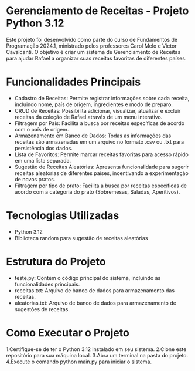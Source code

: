 # Gerenciamento de Receitas - Projeto Python 3.12

Este projeto foi desenvolvido como parte do curso de Fundamentos de Programação 2024.1, ministrado pelos professores Carol Melo e Victor Cavalcanti. O objetivo é criar um sistema de Gerenciamento de Receitas para ajudar Rafael a organizar suas receitas favoritas de diferentes países.

# Funcionalidades Principais

- Cadastro de Receitas: Permite registrar informações sobre cada receita, incluindo nome, país de origem, ingredientes e modo de preparo.
- CRUD de Receitas: Possibilita adicionar, visualizar, atualizar e excluir receitas da coleção de Rafael através de um menu interativo.
- Filtragem por País: Facilita a busca por receitas específicas de acordo com o país de origem.
- Armazenamento em Banco de Dados: Todas as informações das receitas são armazenadas em um arquivo no formato .csv ou .txt para persistência dos dados.
- Lista de Favoritos: Permite marcar receitas favoritas para acesso rápido em uma lista separada.
- Sugestão de Receitas Aleatórias: Apresenta funcionalidade para sugerir receitas aleatórias de diferentes países, incentivando a experimentação de novos pratos.
- Filtragem por tipo de prato: Facilita a busca por receitas específicas de acordo com a categoria do prato (Sobremesas, Saladas, Aperitivos).

# Tecnologias Utilizadas

- Python 3.12
- Biblioteca random para sugestão de receitas aleatórias

# Estrutura do Projeto

- teste.py: Contém o código principal do sistema, incluindo as funcionalidades principais.
- receitas.txt: Arquivo de banco de dados para armazenamento das receitas.
- aleatorias.txt: Arquivo de banco de dados para armazenamento de sugestões de receitas.

# Como Executar o Projeto

1.Certifique-se de ter o Python 3.12 instalado em seu sistema.
2.Clone este repositório para sua máquina local.
3.Abra um terminal na pasta do projeto.
4.Execute o comando python main.py para iniciar o sistema.